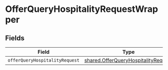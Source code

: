 # OfferQueryHospitalityRequestWrapper


## Fields

| Field                                                                                             | Type                                                                                              | Required                                                                                          | Description                                                                                       |
| ------------------------------------------------------------------------------------------------- | ------------------------------------------------------------------------------------------------- | ------------------------------------------------------------------------------------------------- | ------------------------------------------------------------------------------------------------- |
| `offerQueryHospitalityRequest`                                                                    | [shared.OfferQueryHospitalityRequest](../../../sdk/models/shared/offerqueryhospitalityrequest.md) | :heavy_minus_sign:                                                                                | N/A                                                                                               |